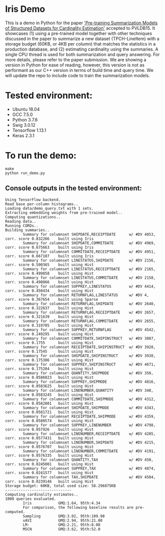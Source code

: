 # Iris Demo
This is a demo in Python for the paper ['Pre-training Summarization Models of Structured Datasets for Cardinality Estimation'](http://yao.lu/iris.pdf) accepted to PVLDB15.  It showcases (1) using a pre-trained model together with other techniques discussed in the paper to summarize a new dataset (TPCH-LineItem) with a storage budget (60KB, or 4KB per column) that matches the statistics in a production database, and (2) estimating cardinality using the summaries. A single CPU thread is used for both summarization and query answering. For more details, please refer to the paper submission. We are showing a version in Python for ease of reading, however, this version is not as performant as our C++ version in terms of build time and query time. We will update the repo to include code to train the summarization models.

# Tested environment: 
- Ubuntu 18.04
- GCC 7.5.0
- Python 3.7.6
- Swig 3.0.12
- Tensorflow 1.13.1
- Keras 2.3.1

# To run the demo: 
`make`\
`python run_demo.py`

## Console outputs in the tested environment:
`Using TensorFlow backend.`\
`Read base per-column histograms..`\
`Loading data/demo_query.txt with 1 sets.`\
`Extracting embedding weights from pre-trained model..`\
`Computing quantizations..`\
`Reading data..`\
`Running CORDs..`\
`Building summaries..`\
`        Summary for columnset SHIPDATE,RECEIPTDATE      w/ #DV 4853,    corr. score 0.832266    built using Iris`\
`        Summary for columnset SHIPDATE,COMMITDATE       w/ #DV 4969,    corr. score 0.675663    built using Iris`\
`        Summary for columnset COMMITDATE,RECEIPTDATE    w/ #DV 4951,    corr. score 0.667107    built using Iris`\
`        Summary for columnset LINESTATUS,SHIPDATE       w/ #DV 2156,    corr. score 0.500365    built using Hist`\
`        Summary for columnset LINESTATUS,RECEIPTDATE    w/ #DV 2165,    corr. score 0.499858    built using Hist`\
`        Summary for columnset LINESTATUS,COMMITDATE     w/ #DV 2158,    corr. score 0.498066    built using Hist`\
`        Summary for columnset SUPPKEY,LINESTATUS        w/ #DV 4414,    corr. score 0.450434    built using Hist`\
`        Summary for columnset RETURNFLAG,LINESTATUS     w/ #DV 4,       corr. score 0.367654    built using Sparse`\
`        Summary for columnset RETURNFLAG,SHIPDATE       w/ #DV 2640,    corr. score 0.322637    built using Hist`\
`        Summary for columnset RETURNFLAG,RECEIPTDATE    w/ #DV 2657,    corr. score 0.321639    built using Hist`\
`        Summary for columnset RETURNFLAG,COMMITDATE     w/ #DV 2655,    corr. score 0.319705    built using Hist`\
`        Summary for columnset SUPPKEY,RETURNFLAG        w/ #DV 4542,    corr. score 0.249295    built using Hist`\
`        Summary for columnset COMMITDATE,SHIPINSTRUCT   w/ #DV 3887,    corr. score 0.1755      built using Hist`\
`        Summary for columnset RECEIPTDATE,SHIPINSTRUCT  w/ #DV 3928,    corr. score 0.17545     built using Hist`\
`        Summary for columnset SHIPDATE,SHIPINSTRUCT     w/ #DV 3938,    corr. score 0.175386    built using Hist`\
`        Summary for columnset SUPPKEY,SHIPINSTRUCT      w/ #DV 4671,    corr. score 0.175204    built using Hist`\
`        Summary for columnset QUANTITY,SHIPMODE         w/ #DV 350,     corr. score 0.0586023   built using Hist`\
`        Summary for columnset SUPPKEY,SHIPMODE          w/ #DV 4816,    corr. score 0.0583625   built using Hist`\
`        Summary for columnset LINENUMBER,QUANTITY       w/ #DV 348,     corr. score 0.0583245   built using Hist`\
`        Summary for columnset COMMITDATE,SHIPMODE       w/ #DV 4312,    corr. score 0.0582801   built using Hist`\
`        Summary for columnset SHIPDATE,SHIPMODE         w/ #DV 4343,    corr. score 0.0581721   built using Hist`\
`        Summary for columnset RECEIPTDATE,SHIPMODE      w/ #DV 4359,    corr. score 0.0580574   built using Hist`\
`        Summary for columnset SUPPKEY,LINENUMBER        w/ #DV 4798,    corr. score 0.057926    built using Hist`\
`        Summary for columnset LINENUMBER,RECEIPTDATE    w/ #DV 4205,    corr. score 0.0577431   built using Hist`\
`        Summary for columnset LINENUMBER,SHIPDATE       w/ #DV 4215,    corr. score 0.0576707   built using Hist`\
`        Summary for columnset LINENUMBER,COMMITDATE     w/ #DV 4191,    corr. score 0.0576335   built using Hist`\
`        Summary for columnset QUANTITY,TAX              w/ #DV 450,     corr. score 0.0245001   built using Hist`\
`        Summary for columnset SUPPKEY,TAX               w/ #DV 4874,    corr. score 0.0241577   built using Hist`\
`        Summary for columnset TAX,SHIPDATE              w/ #DV 4504,    corr. score 0.0239146   built using Hist`\
`Storage budget: 60KB, total used size: 58.296875KB`\
`------------------------------`\
`Computing cardinality estimates..`\
`1000 queries evaluated.`\
`        Iris            GMQ:1.64, 95th:4.34`\
`        For comparison, the following baseline results are pre-computed.`\
`        Sampling        GMQ:3.02, 95th:109.98`\
`        xAVI            GMQ:2.94, 95th:21.00`\
`        LM-             GMQ:2.21, 95th:8.08`\
`        MSCN            GMQ:3.62, 95th:52.0`